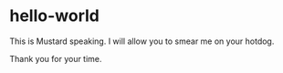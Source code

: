 # hello-world

This is Mustard speaking.
I will allow you to smear me on your hotdog.

Thank you for your time.
